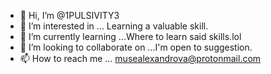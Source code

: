 - 👋 Hi, I’m @1PULSIVITY3
- 👀 I’m interested in ... Learning a valuable skill.
- 🌱 I’m currently learning ...Where to learn said skills.lol
- 💞️ I’m looking to collaborate on ...I'm open to suggestion.
- 📫 How to reach me ... musealexandrova@protonmail.com

<!---
1PULSIVITY3/1PULSIVITY3 is a ✨ special ✨ repository because its `README.md` (this file) appears on your GitHub profile.
You can click the Preview link to take a look at your changes.
--->
